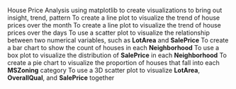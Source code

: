 House Price Analysis using matplotlib to create visualizations to bring out insight, trend, pattern
To create a line plot to visualize the trend of house prices over the month
To create a line plot to visualize the trend of house prices over the days
To use a scatter plot to visualize the relationship between two numerical variables, such as __LotArea__ and __SalePrice__
To create a bar chart to show the count of houses in each __Neighborhood__
To use a box plot to visualize the distribution of __SalePrice__ in each __Neighborhood__
To create a pie chart to visualize the proportion of houses that fall into each __MSZoning__ category
To use a 3D scatter plot to visualize __LotArea__, __OverallQual__, and __SalePrice__ together
